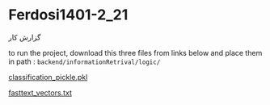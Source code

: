 # Ferdosi1401-2_21

گزارش کار

to run the project, download this three files from links below and place them in path : `backend/informationRetrival/logic/`

[classification_pickle.pkl](https://drive.google.com/file/d/1-1c4ODqDi_ssdwOw1ZiEQoJSODVmbboW/view?usp=sharing)

[fasttext_vectors.txt](https://drive.google.com/file/d/1Bjbqk2XHVmbLAsWKTE6CX0Nu8FeTokzT/view?usp=sharing)
